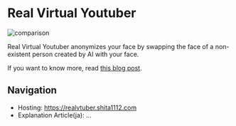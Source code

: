 # Real Virtual Youtuber

![comparison](./readme/comparison.gif)

Real Virtual Youtuber anonymizes your face by swapping the face of a non-existent person created by AI with your face.

If you want to know more, read [this blog post]().

## Navigation
- Hosting: https://realvtuber.shita1112.com
- Explanation Article(ja): ...


